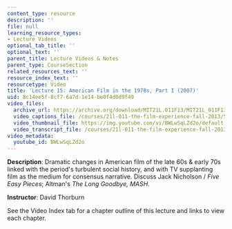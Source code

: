 ```yaml
---
content_type: resource
description: ''
file: null
learning_resource_types:
- Lecture Videos
optional_tab_title: ''
optional_text: ''
parent_title: Lecture Videos & Notes
parent_type: CourseSection
related_resources_text: ''
resource_index_text: ''
resourcetype: Video
title: 'Lecture 15: American Film in the 1970s, Part I (2007)'
uid: 8c14ee5f-8cf7-6a7d-1e14-be0f4d0d9f49
video_files:
  archive_url: https://archive.org/download/MIT21L.011F13/MIT21L_011F13_L15_300k.mp4
  video_captions_file: /courses/21l-011-the-film-experience-fall-2013/5a7f08364ca05cd39c4be9690c43ab9f_BWLwSqLZd2o.vtt
  video_thumbnail_file: https://img.youtube.com/vi/BWLwSqLZd2o/default.jpg
  video_transcript_file: /courses/21l-011-the-film-experience-fall-2013/cf6b48665deb21e6db3f202bfecde85a_BWLwSqLZd2o.pdf
video_metadata:
  youtube_id: BWLwSqLZd2o
---
```


**Description**: Dramatic changes in American film of the late 60s & early 70s linked with the period's turbulent social history, and with TV supplanting film as the medium for consensus narrative. Discuss Jack Nicholson / _Five Easy Pieces_; Altman's _The Long Goodbye, MASH_.

**Instructor**: David Thorburn

See the Video Index tab for a chapter outline of this lecture and links to view each chapter.